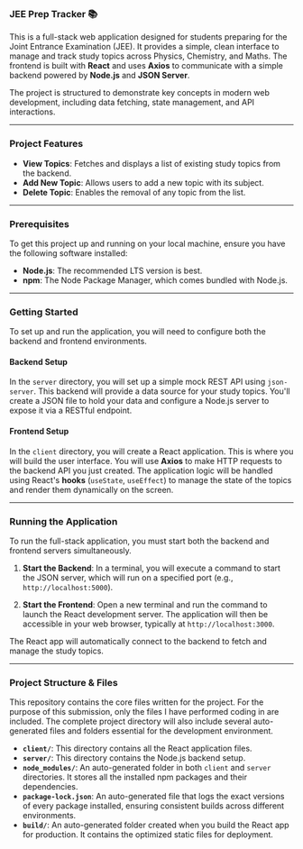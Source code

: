 ### **JEE Prep Tracker 📚**

This is a full-stack web application designed for students preparing for the Joint Entrance Examination (JEE). It provides a simple, clean interface to manage and track study topics across Physics, Chemistry, and Maths. The frontend is built with **React** and uses **Axios** to communicate with a simple backend powered by **Node.js** and **JSON Server**.

The project is structured to demonstrate key concepts in modern web development, including data fetching, state management, and API interactions.

---

### **Project Features**

* **View Topics**: Fetches and displays a list of existing study topics from the backend.
* **Add New Topic**: Allows users to add a new topic with its subject.
* **Delete Topic**: Enables the removal of any topic from the list.

---

### **Prerequisites**

To get this project up and running on your local machine, ensure you have the following software installed:

* **Node.js**: The recommended LTS version is best.
* **npm**: The Node Package Manager, which comes bundled with Node.js.

---

### **Getting Started**

To set up and run the application, you will need to configure both the backend and frontend environments.

#### **Backend Setup**

In the `server` directory, you will set up a simple mock REST API using `json-server`. This backend will provide a data source for your study topics. You'll create a JSON file to hold your data and configure a Node.js server to expose it via a RESTful endpoint.

#### **Frontend Setup**

In the `client` directory, you will create a React application. This is where you will build the user interface. You will use **Axios** to make HTTP requests to the backend API you just created. The application logic will be handled using React's **hooks** (`useState`, `useEffect`) to manage the state of the topics and render them dynamically on the screen.

---

### **Running the Application**

To run the full-stack application, you must start both the backend and frontend servers simultaneously.

1.  **Start the Backend**: In a terminal, you will execute a command to start the JSON server, which will run on a specified port (e.g., `http://localhost:5000`).

2.  **Start the Frontend**: Open a new terminal and run the command to launch the React development server. The application will then be accessible in your web browser, typically at `http://localhost:3000`.

The React app will automatically connect to the backend to fetch and manage the study topics.

---

### **Project Structure & Files**

This repository contains the core files written for the project. For the purpose of this submission, only the files I have performed coding in are included. The complete project directory will also include several auto-generated files and folders essential for the development environment.

* **`client/`**: This directory contains all the React application files.
* **`server/`**: This directory contains the Node.js backend setup.
* **`node_modules/`**: An auto-generated folder in both `client` and `server` directories. It stores all the installed npm packages and their dependencies.
* **`package-lock.json`**: An auto-generated file that logs the exact versions of every package installed, ensuring consistent builds across different environments.
* **`build/`**: An auto-generated folder created when you build the React app for production. It contains the optimized static files for deployment.
